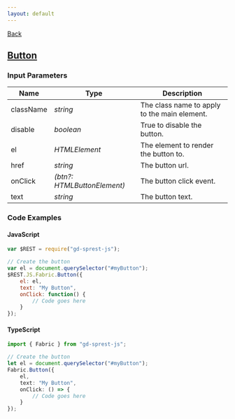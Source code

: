 ```yaml
---
layout: default
---
```

<div class="page-info" markdown="1">

[Back](/js/fabric)
## [Button](https://dev.office.com/fabric-js/Components/Button/Button.html)

</div>

### Input Parameters

| Name | Type | Description |
| --- | --- | --- |
| className | _string_ | The class name to apply to the main element. |
| disable | _boolean_ | True to disable the button. |
| el | _HTMLElement_ | The element to render the button to. |
| href | _string_ | The button url. |
| onClick | _(btn?: HTMLButtonElement)_ | The button click event. |
| text | _string_ | The button text. |

### Code Examples
#### JavaScript
```js
var $REST = require("gd-sprest-js");

// Create the button
var el = document.querySelector("#myButton");
$REST.JS.Fabric.Button({
    el: el,
    text: "My Button",
    onClick: function() {
        // Code goes here
    }
});
```
#### TypeScript
```ts
import { Fabric } from "gd-sprest-js";

// Create the button
let el = document.querySelector("#myButton");
Fabric.Button({
    el,
    text: "My Button",
    onClick: () => {
        // Code goes here
    }
});
```